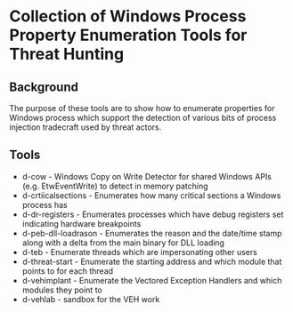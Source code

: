 Collection of Windows Process Property Enumeration Tools for Threat Hunting
======================

Background
-------------
The purpose of these tools are to show how to enumerate properties for Windows process which support the detection of various bits of process injection tradecraft used by threat actors.

Tools
-------------
* d-cow - Windows Copy on Write Detector for shared Windows APIs (e.g. EtwEventWrite) to detect in memory patching
* d-crtiicalsections - Enumerates how many critical sections a Windows process has
* d-dr-registers - Enumerates processes which have debug registers set indicating hardware breakpoints
* d-peb-dll-loadrason - Enumerates the reason and the date/time stamp along with a delta from the main binary for DLL loading
* d-teb - Enumerate threads which are impersonating other users
* d-threat-start - Enumerate the starting address and which module that points to for each thread
* d-vehimplant - Enumerate the Vectored Exception Handlers and which modules they point to
* d-vehlab - sandbox for the VEH work

